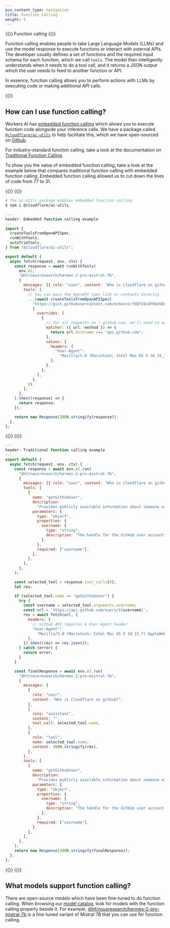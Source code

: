 ```yaml
---
pcx_content_type: navigation
title: Function Calling
weight: 5
---
```


{{<heading-pill style="beta">}} Function calling {{</heading-pill>}}

Function calling enables people to take Large Language Models (LLMs) and use the model response to execute functions or interact with external APIs. The developer usually defines a set of functions and the required input schema for each function, which we call `tools`. The model then intelligently understands when it needs to do a tool call, and it returns a JSON output which the user needs to feed to another function or API.

In essence, function calling allows you to perform actions with LLMs by executing code or making additional API calls.

{{<youtube id="Id5oKCa__IA">}}

## How can I use function calling?

Workers AI has [embedded function calling](/workers-ai/function-calling/embedded/) which allows you to execute function code alongside your inference calls. We have a package called [`@cloudflare/ai-utils`](https://www.npmjs.com/package/@cloudflare/ai-utils) to help facilitate this, which we have open-sourced on [Github](https://github.com/cloudflare/ai-utils).

For industry-standard function calling, take a look at the documentation on [Traditional Function Calling](/workers-ai/function-calling/traditional/).

To show you the value of embedded function calling, take a look at the example below that compares traditional function calling with embedded function calling. Embedded function calling allowed us to cut down the lines of code from 77 to 31.

{{<tabs labels="Embedded | Traditional">}}
{{<tab label="Embedded">}}
```sh
# The ai-utils package enables embedded function calling
$ npm i @cloudflare/ai-utils
```

```js
---
header: Embedded function calling example
---
import {
  createToolsFromOpenAPISpec,
  runWithTools,
  autoTrimTools,
} from "@cloudflare/ai-utils";

export default {
  async fetch(request, env, ctx) {
    const response = await runWithTools(
      env.AI,
      "@hf/nousresearch/hermes-2-pro-mistral-7b",
      {
        messages: [{ role: "user", content: "Who is Cloudflare on github?" }],
        tools: [
          // You can pass the OpenAPI spec link or contents directly
          ...(await createToolsFromOpenAPISpec(
            "https://gist.githubusercontent.com/mchenco/fd8f20c8f06d50af40b94b0671273dc1/raw/f9d4b5cd5944cc32d6b34cad0406d96fd3acaca6/partial_api.github.com.json",
            {
              overrides: [
                {
                  // for all requests on *.github.com, we'll need to add a User-Agent.
                  matcher: ({ url, method }) => {
                    return url.hostname === "api.github.com";
                  },
                  values: {
                    headers: {
                      "User-Agent":
                        "Mozilla/5.0 (Macintosh; Intel Mac OS X 10_15_7) AppleWebKit/537.36 (KHTML, like Gecko) Chrome/112.0.0.0 Safari/537.36",
                    },
                  },
                },
              ],
            },
          )),
        ],
      },
    ).then((response) => {
      return response;
    });

    return new Response(JSON.stringify(response));
  },
};
```
{{</tab>}}
{{<tab label="Traditional" default="true">}}
```js
---
header: Traditional function calling example
---
export default {
  async fetch(request, env, ctx) {
    const response = await env.AI.run(
      "@hf/nousresearch/hermes-2-pro-mistral-7b",
      {
        messages: [{ role: "user", content: "Who is Cloudflare on github?" }],
        tools: [
          {
            name: "getGithubUser",
            description:
              "Provides publicly available information about someone with a GitHub account.",
            parameters: {
              type: "object",
              properties: {
                username: {
                  type: "string",
                  description: "The handle for the GitHub user account.",
                },
              },
              required: ["username"],
            },
          },
        ],
      },
    );

    const selected_tool = response.tool_calls[0];
    let res;

    if (selected_tool.name == "getGithubUser") {
      try {
        const username = selected_tool.arguments.username;
        const url = `https://api.github.com/users/${username}`;
        res = await fetch(url, {
          headers: {
            // Github API requires a User-Agent header
            "User-Agent":
              "Mozilla/5.0 (Macintosh; Intel Mac OS X 10_15_7) AppleWebKit/537.36 (KHTML, like Gecko) Chrome/112.0.0.0 Safari/537.36",
          },
        }).then((res) => res.json());
      } catch (error) {
        return error;
      }
    }

    const finalResponse = await env.AI.run(
      "@hf/nousresearch/hermes-2-pro-mistral-7b",
      {
        messages: [
          {
            role: "user",
            content: "Who is Cloudflare on github?",
          },
          {
            role: "assistant",
            content: "",
            tool_call: selected_tool.name,
          },
          {
            role: "tool",
            name: selected_tool.name,
            content: JSON.stringify(res),
          },
        ],
        tools: [
          {
            name: "getGithubUser",
            description:
              "Provides publicly available information about someone with a GitHub account.",
            parameters: {
              type: "object",
              properties: {
                username: {
                  type: "string",
                  description: "The handle for the GitHub user account.",
                },
              },
              required: ["username"],
            },
          },
        ],
      },
    );
    return new Response(JSON.stringify(finalResponse));
  },
};
```
{{</tab>}}
{{</tabs>}}

## What models support function calling?

There are open-source models which have been fine-tuned to do function calling. When browsing our [model catalog](/workers-ai/models/), look for models with the function calling property beside it. For example, [@hf/nousresearch/hermes-2-pro-mistral-7b](/workers-ai/models/hermes-2-pro-mistral-7b/) is a fine-tuned variant of Mistral 7B that you can use for function calling.
